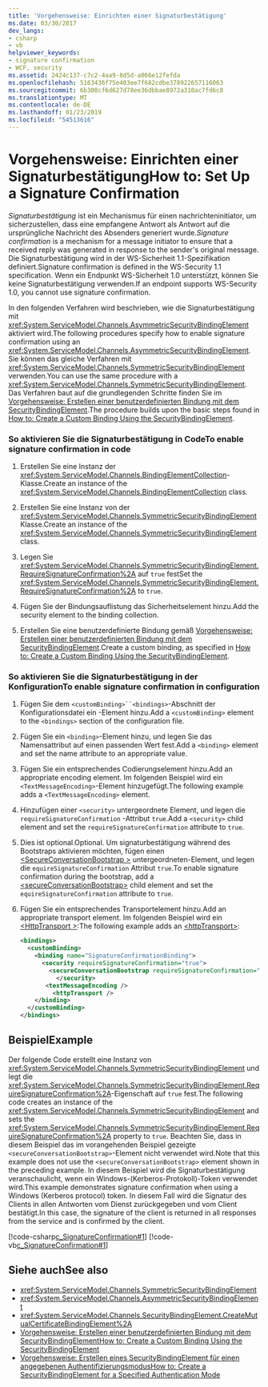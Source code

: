 ```yaml
---
title: 'Vorgehensweise: Einrichten einer Signaturbestätigung'
ms.date: 03/30/2017
dev_langs:
- csharp
- vb
helpviewer_keywords:
- signature confirmation
- WCF, security
ms.assetid: 2424c137-c7c2-4aa9-8d5d-a066e12fefda
ms.openlocfilehash: 5163436f75e403ee7f682cdbe378922657116063
ms.sourcegitcommit: 6b308cf6d627d78ee36dbbae8972a310ac7fd6c8
ms.translationtype: MT
ms.contentlocale: de-DE
ms.lasthandoff: 01/23/2019
ms.locfileid: "54513616"
---
```

# <a name="how-to-set-up-a-signature-confirmation"></a><span data-ttu-id="f3d0a-102">Vorgehensweise: Einrichten einer Signaturbestätigung</span><span class="sxs-lookup"><span data-stu-id="f3d0a-102">How to: Set Up a Signature Confirmation</span></span>
<span data-ttu-id="f3d0a-103">*Signaturbestätigung* ist ein Mechanismus für einen nachrichteninitiator, um sicherzustellen, dass eine empfangene Antwort als Antwort auf die ursprüngliche Nachricht des Absenders generiert wurde.</span><span class="sxs-lookup"><span data-stu-id="f3d0a-103">*Signature confirmation* is a mechanism for a message initiator to ensure that a received reply was generated in response to the sender's original message.</span></span> <span data-ttu-id="f3d0a-104">Die Signaturbestätigung wird in der WS-Sicherheit 1.1-Spezifikation definiert.</span><span class="sxs-lookup"><span data-stu-id="f3d0a-104">Signature confirmation is defined in the WS-Security 1.1 specification.</span></span> <span data-ttu-id="f3d0a-105">Wenn ein Endpunkt WS-Sicherheit 1.0 unterstützt, können Sie keine Signaturbestätigung verwenden.</span><span class="sxs-lookup"><span data-stu-id="f3d0a-105">If an endpoint supports WS-Security 1.0, you cannot use signature confirmation.</span></span>  
  
 <span data-ttu-id="f3d0a-106">In den folgenden Verfahren wird beschrieben, wie die Signaturbestätigung mit <xref:System.ServiceModel.Channels.AsymmetricSecurityBindingElement> aktiviert wird.</span><span class="sxs-lookup"><span data-stu-id="f3d0a-106">The following procedures specify how to enable signature confirmation using an <xref:System.ServiceModel.Channels.AsymmetricSecurityBindingElement>.</span></span> <span data-ttu-id="f3d0a-107">Sie können das gleiche Verfahren mit <xref:System.ServiceModel.Channels.SymmetricSecurityBindingElement> verwenden.</span><span class="sxs-lookup"><span data-stu-id="f3d0a-107">You can use the same procedure with a <xref:System.ServiceModel.Channels.SymmetricSecurityBindingElement>.</span></span> <span data-ttu-id="f3d0a-108">Das Verfahren baut auf die grundlegenden Schritte finden Sie im [Vorgehensweise: Erstellen einer benutzerdefinierten Bindung mit dem SecurityBindingElement](../../../../docs/framework/wcf/feature-details/how-to-create-a-custom-binding-using-the-securitybindingelement.md).</span><span class="sxs-lookup"><span data-stu-id="f3d0a-108">The procedure builds upon the basic steps found in [How to: Create a Custom Binding Using the SecurityBindingElement](../../../../docs/framework/wcf/feature-details/how-to-create-a-custom-binding-using-the-securitybindingelement.md).</span></span>  
  
### <a name="to-enable-signature-confirmation-in-code"></a><span data-ttu-id="f3d0a-109">So aktivieren Sie die Signaturbestätigung in Code</span><span class="sxs-lookup"><span data-stu-id="f3d0a-109">To enable signature confirmation in code</span></span>  
  
1.  <span data-ttu-id="f3d0a-110">Erstellen Sie eine Instanz der <xref:System.ServiceModel.Channels.BindingElementCollection>-Klasse.</span><span class="sxs-lookup"><span data-stu-id="f3d0a-110">Create an instance of the <xref:System.ServiceModel.Channels.BindingElementCollection> class.</span></span>  
  
2.  <span data-ttu-id="f3d0a-111">Erstellen Sie eine Instanz von der <xref:System.ServiceModel.Channels.SymmetricSecurityBindingElement> Klasse.</span><span class="sxs-lookup"><span data-stu-id="f3d0a-111">Create an instance of the  <xref:System.ServiceModel.Channels.SymmetricSecurityBindingElement> class.</span></span>  
  
3.  <span data-ttu-id="f3d0a-112">Legen Sie <xref:System.ServiceModel.Channels.SymmetricSecurityBindingElement.RequireSignatureConfirmation%2A> auf `true` fest</span><span class="sxs-lookup"><span data-stu-id="f3d0a-112">Set the <xref:System.ServiceModel.Channels.SymmetricSecurityBindingElement.RequireSignatureConfirmation%2A> to `true`.</span></span>  
  
4.  <span data-ttu-id="f3d0a-113">Fügen Sie der Bindungsauflistung das Sicherheitselement hinzu.</span><span class="sxs-lookup"><span data-stu-id="f3d0a-113">Add the security element to the binding collection.</span></span>  
  
5.  <span data-ttu-id="f3d0a-114">Erstellen Sie eine benutzerdefinierte Bindung gemäß [Vorgehensweise: Erstellen einer benutzerdefinierten Bindung mit dem SecurityBindingElement](../../../../docs/framework/wcf/feature-details/how-to-create-a-custom-binding-using-the-securitybindingelement.md).</span><span class="sxs-lookup"><span data-stu-id="f3d0a-114">Create a custom binding, as specified in [How to: Create a Custom Binding Using the SecurityBindingElement](../../../../docs/framework/wcf/feature-details/how-to-create-a-custom-binding-using-the-securitybindingelement.md).</span></span>  
  
### <a name="to-enable-signature-confirmation-in-configuration"></a><span data-ttu-id="f3d0a-115">So aktivieren Sie die Signaturbestätigung in der Konfiguration</span><span class="sxs-lookup"><span data-stu-id="f3d0a-115">To enable signature confirmation in configuration</span></span>  
  
1.  <span data-ttu-id="f3d0a-116">Fügen Sie dem `<customBinding>``<bindings>`-Abschnitt der Konfigurationsdatei ein -Element hinzu.</span><span class="sxs-lookup"><span data-stu-id="f3d0a-116">Add a `<customBinding>` element to the `<bindings>` section of the configuration file.</span></span>  
  
2.  <span data-ttu-id="f3d0a-117">Fügen Sie ein `<binding>`-Element hinzu, und legen Sie das Namensattribut auf einen passenden Wert fest.</span><span class="sxs-lookup"><span data-stu-id="f3d0a-117">Add a `<binding>` element and set the name attribute to an appropriate value.</span></span>  
  
3.  <span data-ttu-id="f3d0a-118">Fügen Sie ein entsprechendes Codierungselement hinzu.</span><span class="sxs-lookup"><span data-stu-id="f3d0a-118">Add an appropriate encoding element.</span></span> <span data-ttu-id="f3d0a-119">Im folgenden Beispiel wird ein `<TextMessageEncoding>`-Element hinzugefügt.</span><span class="sxs-lookup"><span data-stu-id="f3d0a-119">The following example adds a `<TextMessageEncoding>` element.</span></span>  
  
4.  <span data-ttu-id="f3d0a-120">Hinzufügen einer `<security>` untergeordnete Element, und legen die `requireSignatureConfirmation` -Attribut `true`.</span><span class="sxs-lookup"><span data-stu-id="f3d0a-120">Add a `<security>` child element and set the `requireSignatureConfirmation` attribute to `true`.</span></span>  
  
5.  <span data-ttu-id="f3d0a-121">Dies ist optional.</span><span class="sxs-lookup"><span data-stu-id="f3d0a-121">Optional.</span></span> <span data-ttu-id="f3d0a-122">Um signaturbestätigung während des Bootstraps aktivieren möchten, fügen einen [ \<SecureConversationBootstrap >](../../../../docs/framework/configure-apps/file-schema/wcf/secureconversationbootstrap.md) untergeordneten-Element, und legen die `equireSignatureConfirmation` Attribut `true`.</span><span class="sxs-lookup"><span data-stu-id="f3d0a-122">To enable signature confirmation during the bootstrap, add a [\<secureConversationBootstrap>](../../../../docs/framework/configure-apps/file-schema/wcf/secureconversationbootstrap.md) child element and set the `equireSignatureConfirmation` attribute to `true`.</span></span>  
  
6.  <span data-ttu-id="f3d0a-123">Fügen Sie ein entsprechendes Transportelement hinzu.</span><span class="sxs-lookup"><span data-stu-id="f3d0a-123">Add an appropriate transport element.</span></span> <span data-ttu-id="f3d0a-124">Im folgenden Beispiel wird ein [ \<HttpTransport >](../../../../docs/framework/configure-apps/file-schema/wcf/httptransport.md):</span><span class="sxs-lookup"><span data-stu-id="f3d0a-124">The following example adds an [\<httpTransport>](../../../../docs/framework/configure-apps/file-schema/wcf/httptransport.md):</span></span>  
  
    ```xml  
    <bindings>  
      <customBinding>  
        <binding name="SignatureConfirmationBinding">  
          <security requireSignatureConfirmation="true">  
            <secureConversationBootstrap requireSignatureConfirmation="true" />  
              </security>  
           <textMessageEncoding />  
             <httpTransport />  
        </binding>  
      </customBinding>  
    </bindings>  
    ```  
  
## <a name="example"></a><span data-ttu-id="f3d0a-125">Beispiel</span><span class="sxs-lookup"><span data-stu-id="f3d0a-125">Example</span></span>  
 <span data-ttu-id="f3d0a-126">Der folgende Code erstellt eine Instanz von <xref:System.ServiceModel.Channels.SymmetricSecurityBindingElement> und legt die <xref:System.ServiceModel.Channels.SymmetricSecurityBindingElement.RequireSignatureConfirmation%2A>-Eigenschaft auf `true` fest.</span><span class="sxs-lookup"><span data-stu-id="f3d0a-126">The following code creates an instance of the <xref:System.ServiceModel.Channels.SymmetricSecurityBindingElement> and sets the <xref:System.ServiceModel.Channels.SymmetricSecurityBindingElement.RequireSignatureConfirmation%2A> property to `true`.</span></span> <span data-ttu-id="f3d0a-127">Beachten Sie, dass in diesem Beispiel das im vorangehenden Beispiel gezeigte `<secureConversationBootstrap>`-Element nicht verwendet wird.</span><span class="sxs-lookup"><span data-stu-id="f3d0a-127">Note that this example does not use the `<secureConversationBootstrap>` element shown in the preceding example.</span></span> <span data-ttu-id="f3d0a-128">In diesem Beispiel wird die Signaturbestätigung veranschaulicht, wenn ein Windows-(Kerberos-Protokoll)-Token verwendet wird.</span><span class="sxs-lookup"><span data-stu-id="f3d0a-128">This example demonstrates signature confirmation when using a Windows (Kerberos protocol) token.</span></span> <span data-ttu-id="f3d0a-129">In diesem Fall wird die Signatur des Clients in allen Antworten vom Dienst zurückgegeben und vom Client bestätigt.</span><span class="sxs-lookup"><span data-stu-id="f3d0a-129">In this case, the signature of the client is returned in all responses from the service and is confirmed by the client.</span></span>  
  
 [!code-csharp[c_SignatureConfirmation#1](../../../../samples/snippets/csharp/VS_Snippets_CFX/c_signatureconfirmation/cs/source.cs#1)]
 [!code-vb[c_SignatureConfirmation#1](../../../../samples/snippets/visualbasic/VS_Snippets_CFX/c_signatureconfirmation/vb/source.vb#1)]  
  
## <a name="see-also"></a><span data-ttu-id="f3d0a-130">Siehe auch</span><span class="sxs-lookup"><span data-stu-id="f3d0a-130">See also</span></span>
- <xref:System.ServiceModel.Channels.SymmetricSecurityBindingElement>
- <xref:System.ServiceModel.Channels.AsymmetricSecurityBindingElement>
- <xref:System.ServiceModel.Channels.SecurityBindingElement.CreateMutualCertificateBindingElement%2A>
- [<span data-ttu-id="f3d0a-131">Vorgehensweise: Erstellen einer benutzerdefinierten Bindung mit dem SecurityBindingElement</span><span class="sxs-lookup"><span data-stu-id="f3d0a-131">How to: Create a Custom Binding Using the SecurityBindingElement</span></span>](../../../../docs/framework/wcf/feature-details/how-to-create-a-custom-binding-using-the-securitybindingelement.md)
- [<span data-ttu-id="f3d0a-132">Vorgehensweise: Erstellen eines SecurityBindingElement für einen angegebenen Authentifizierungsmodus</span><span class="sxs-lookup"><span data-stu-id="f3d0a-132">How to: Create a SecurityBindingElement for a Specified Authentication Mode</span></span>](../../../../docs/framework/wcf/feature-details/how-to-create-a-securitybindingelement-for-a-specified-authentication-mode.md)
